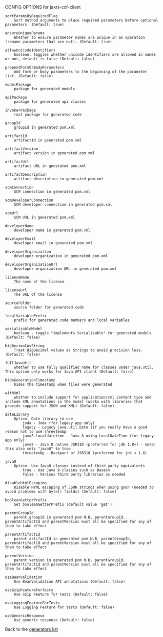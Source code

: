 
CONFIG OPTIONS for jaxrs-cxf-client

	sortParamsByRequiredFlag
	    Sort method arguments to place required parameters before optional parameters. (Default: true)

	ensureUniqueParams
	    Whether to ensure parameter names are unique in an operation (rename parameters that are not). (Default: true)

	allowUnicodeIdentifiers
	    boolean, toggles whether unicode identifiers are allowed in names or not, default is false (Default: false)

	prependFormOrBodyParameters
	    Add form or body parameters to the beginning of the parameter list. (Default: false)

	modelPackage
	    package for generated models

	apiPackage
	    package for generated api classes

	invokerPackage
	    root package for generated code

	groupId
	    groupId in generated pom.xml

	artifactId
	    artifactId in generated pom.xml

	artifactVersion
	    artifact version in generated pom.xml

	artifactUrl
	    artifact URL in generated pom.xml

	artifactDescription
	    artifact description in generated pom.xml

	scmConnection
	    SCM connection in generated pom.xml

	scmDeveloperConnection
	    SCM developer connection in generated pom.xml

	scmUrl
	    SCM URL in generated pom.xml

	developerName
	    developer name in generated pom.xml

	developerEmail
	    developer email in generated pom.xml

	developerOrganization
	    developer organization in generated pom.xml

	developerOrganizationUrl
	    developer organization URL in generated pom.xml

	licenseName
	    The name of the license

	licenseUrl
	    The URL of the license

	sourceFolder
	    source folder for generated code

	localVariablePrefix
	    prefix for generated code members and local variables

	serializableModel
	    boolean - toggle "implements Serializable" for generated models (Default: false)

	bigDecimalAsString
	    Treat BigDecimal values as Strings to avoid precision loss. (Default: false)

	fullJavaUtil
	    whether to use fully qualified name for classes under java.util. This option only works for Java API client (Default: false)

	hideGenerationTimestamp
	    hides the timestamp when files were generated

	withXml
	    whether to include support for application/xml content type and include XML annotations in the model (works with libraries that provide support for JSON and XML) (Default: false)

	dateLibrary
	    Option. Date library to use
	        joda - Joda (for legacy app only)
	        legacy - Legacy java.util.Date (if you really have a good reason not to use threetenbp
	        java8-localdatetime - Java 8 using LocalDateTime (for legacy app only)
	        java8 - Java 8 native JSR310 (preferred for jdk 1.8+) - note: this also sets "java8" to true
	        threetenbp - Backport of JSR310 (preferred for jdk < 1.8)

	java8
	    Option. Use Java8 classes instead of third party equivalents
	        true - Use Java 8 classes such as Base64
	        false - Various third party libraries as needed

	disableHtmlEscaping
	    Disable HTML escaping of JSON strings when using gson (needed to avoid problems with byte[] fields) (Default: false)

	booleanGetterPrefix
	    Set booleanGetterPrefix (default value 'get')

	parentGroupId
	    parent groupId in generated pom N.B. parentGroupId, parentArtifactId and parentVersion must all be specified for any of them to take effect

	parentArtifactId
	    parent artifactId in generated pom N.B. parentGroupId, parentArtifactId and parentVersion must all be specified for any of them to take effect

	parentVersion
	    parent version in generated pom N.B. parentGroupId, parentArtifactId and parentVersion must all be specified for any of them to take effect

	useBeanValidation
	    Use BeanValidation API annotations (Default: false)

	useGzipFeatureForTests
	    Use Gzip Feature for tests (Default: false)

	useLoggingFeatureForTests
	    Use Logging Feature for tests (Default: false)

	useGenericResponse
	    Use generic response (Default: false)

Back to the [generators list](README.md)
